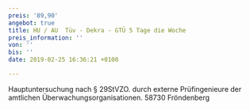 ```yaml
---
preis: '89,90'
angebot: true
title: HU / AU  Tüv - Dekra - GTÜ 5 Tage die Woche
preis_information: ''
von: ''
bis: ''
date: 2019-02-25 16:36:21 +0100

---
```

Hauptuntersuchung nach § 29StVZO. durch externe Prüfingenieure der amtlichen Überwachungsorganisationen. 58730 Fröndenberg